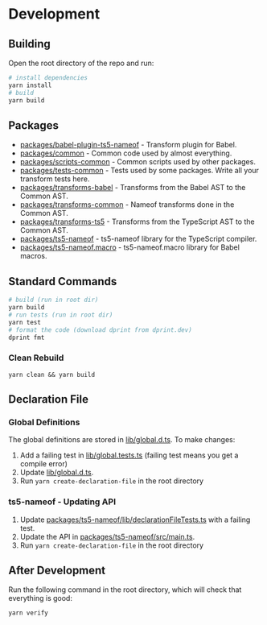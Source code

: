# Development

## Building

Open the root directory of the repo and run:

```bash
# install dependencies
yarn install
# build
yarn build
```

## Packages

- [packages/babel-plugin-ts5-nameof](packages/babel-plugin-ts5-nameof) - Transform plugin for Babel.
- [packages/common](packages/common) - Common code used by almost everything.
- [packages/scripts-common](packages/scripts-common) - Common scripts used by other packages.
- [packages/tests-common](packages/tests-common) - Tests used by some packages. Write all your transform tests here.
- [packages/transforms-babel](packages/transforms-babel) - Transforms from the Babel AST to the Common AST.
- [packages/transforms-common](packages/transforms-common) - Nameof transforms done in the Common AST.
- [packages/transforms-ts5](packages/transforms-ts5) - Transforms from the TypeScript AST to the Common AST.
- [packages/ts5-nameof](packages/ts5-nameof) - ts5-nameof library for the TypeScript compiler.
- [packages/ts5-nameof.macro](packages/ts5-nameof) - ts5-nameof.macro library for Babel macros.

## Standard Commands

```bash
# build (run in root dir)
yarn build
# run tests (run in root dir)
yarn test
# format the code (download dprint from dprint.dev)
dprint fmt
```

### Clean Rebuild

```
yarn clean && yarn build
```

## Declaration File

### Global Definitions

The global definitions are stored in [lib/global.d.ts](lib/global.d.ts). To make changes:

1. Add a failing test in [lib/global.tests.ts](lib/global.tests.ts) (failing test means you get a compile error)
2. Update [lib/global.d.ts](lib/global.d.ts).
3. Run `yarn create-declaration-file` in the root directory

### ts5-nameof - Updating API

1. Update [packages/ts5-nameof/lib/declarationFileTests.ts](packages/ts5-nameof/lib/declarationFileTests.ts) with a failing test.
2. Update the API in [packages/ts5-nameof/src/main.ts](packages/ts5-nameof/src/main.ts).
3. Run `yarn create-declaration-file` in the root directory

## After Development

Run the following command in the root directory, which will check that everything is good:

```bash
yarn verify
```
